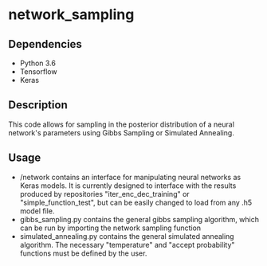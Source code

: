 # network_sampling

## Dependencies
* Python 3.6
* Tensorflow
* Keras

## Description
This code allows for sampling in the posterior distribution of a neural network's parameters using Gibbs Sampling or Simulated Annealing.

## Usage
* /network contains an interface for manipulating neural networks as Keras models. It is currently designed to interface with the results produced by repositories "iter_enc_dec_training" or "simple_function_test", but can be easily changed to load from any .h5 model file.
* gibbs_sampling.py contains the general gibbs sampling algorithm, which can be run by importing the network sampling function
* simulated_annealing.py contains the general simulated annealing algorithm. The necessary "temperature" and "accept probability" functions must be defined by the user.
